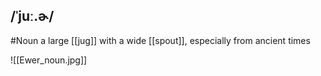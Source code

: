 ## /ˈjuː.ɚ/
#Noun 
a large [[jug]] with a wide [[spout]], especially from ancient times

![[Ewer_noun.jpg]]